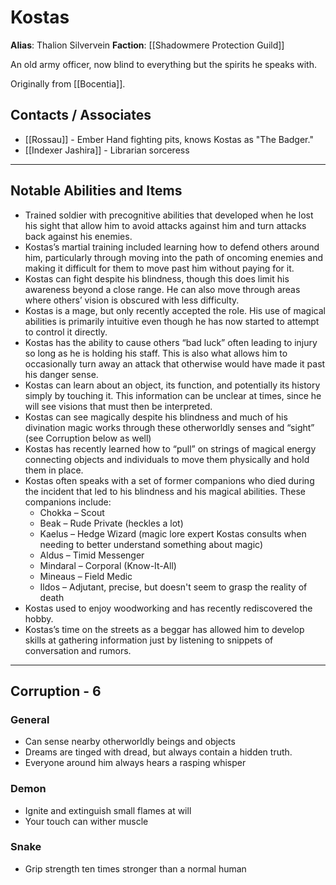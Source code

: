 # Kostas

**Alias**: Thalion Silvervein
**Faction**: [[Shadowmere Protection Guild]]

An old army officer, now blind to everything but the spirits he speaks with.

Originally from [[Bocentia]].

## Contacts / Associates

- [[Rossau]] - Ember Hand fighting pits, knows Kostas as "The Badger."
- [[Indexer Jashira]] - Librarian sorceress

---
## Notable Abilities and Items

- Trained soldier with precognitive abilities that developed when he lost his sight that allow him to avoid attacks against him and turn attacks back against his enemies.
- Kostas’s martial training included learning how to defend others around him, particularly through moving into the path of oncoming enemies and making it difficult for them to move past him without paying for it.
- Kostas can fight despite his blindness, though this does limit his awareness beyond a close range. He can also move through areas where others’ vision is obscured with less difficulty.
- Kostas is a mage, but only recently accepted the role.  His use of magical abilities is primarily intuitive even though he has now started to attempt to control it directly.
- Kostas has the ability to cause others “bad luck” often leading to injury so long as he is holding his staff. This is also what allows him to occasionally turn away an attack that otherwise would have made it past his danger sense.
- Kostas can learn about an object, its function, and potentially its history simply by touching it. This information can be unclear at times, since he will see visions that must then be interpreted.
- Kostas can see magically despite his blindness and much of his divination magic works through these otherworldly senses and “sight” (see Corruption below as well)
- Kostas has recently learned how to “pull” on strings of magical energy connecting objects and individuals to move them physically and hold them in place.
- Kostas often speaks with a set of former companions who died during the incident that led to his blindness and his magical abilities.  These companions include:
	- Chokka – Scout
	- Beak – Rude Private (heckles a lot)
	- Kaelus – Hedge Wizard (magic lore expert Kostas consults when needing to better understand something about magic)
	- Aldus – Timid Messenger
	- Mindaral – Corporal (Know-It-All)
	- Mineaus – Field Medic
	- Ildos – Adjutant, precise, but doesn't seem to grasp the reality of death
- Kostas used to enjoy woodworking and has recently rediscovered the hobby.
- Kostas’s time on the streets as a beggar has allowed him to develop skills at gathering information just by listening to snippets of conversation and rumors.

---
## Corruption - 6

### General

- Can sense nearby otherworldly beings and objects
- Dreams are tinged with dread, but always contain a hidden truth.
- Everyone around him always hears a rasping whisper

### Demon

- Ignite and extinguish small flames at will
- Your touch can wither muscle
### Snake

- Grip strength ten times stronger than a normal human